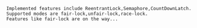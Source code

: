 	Implemented features include ReentrantLock,Semaphore,CountDownLatch.
	Supported modes are fair-lock,unfair-lock,race-lock.
	Features like fair-lock are on the way...
